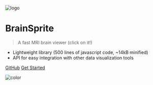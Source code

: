 <!-- _coverpage.md -->

![logo](https://raw.githubusercontent.com/SIMEXP/brainsprite.js/master/tests/example_overlay.jpg)


# BrainSprite

> A fast MRI brain viewer (click on it!)

- Lightweight library (500 lines of javascript code, ~14kB minified)
- API for easy integration with other data visualization tools

[GitHub](https://github.com/simexp/brainsprite.js)
[Get Started](#overview)

<!-- background color -->
![color](#3e3f3f)
